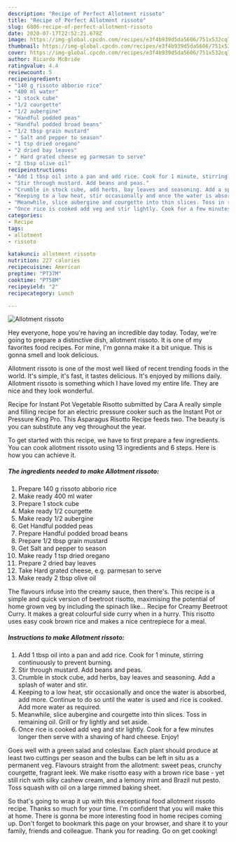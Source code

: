 ```yaml
---
description: "Recipe of Perfect Allotment rissoto"
title: "Recipe of Perfect Allotment rissoto"
slug: 6806-recipe-of-perfect-allotment-rissoto
date: 2020-07-17T22:52:21.678Z
image: https://img-global.cpcdn.com/recipes/e3f4b939d5da5606/751x532cq70/allotment-rissoto-recipe-main-photo.jpg
thumbnail: https://img-global.cpcdn.com/recipes/e3f4b939d5da5606/751x532cq70/allotment-rissoto-recipe-main-photo.jpg
cover: https://img-global.cpcdn.com/recipes/e3f4b939d5da5606/751x532cq70/allotment-rissoto-recipe-main-photo.jpg
author: Ricardo McBride
ratingvalue: 4.4
reviewcount: 5
recipeingredient:
- "140 g rissoto abborio rice"
- "400 ml water"
- "1 stock cube"
- "1/2 courgette"
- "1/2 aubergine"
- "Handful podded peas"
- "Handful podded broad beans"
- "1/2 tbsp grain mustard"
- " Salt and pepper to season"
- "1 tsp dried oregano"
- "2 dried bay leaves"
- " Hard grated cheese eg parmesan to serve"
- "2 tbsp olive oil"
recipeinstructions:
- "Add 1 tbsp oil into a pan and add rice. Cook for 1 minute, stirring continuously to prevent burning."
- "Stir through mustard. Add beans and peas."
- "Crumble in stock cube, add herbs, bay leaves and seasoning. Add a splash of water and stir."
- "Keeping to a low heat, stir occasionally and once the water is absorbed, add more. Continue to do so until the water is used and rice is cooked. Add more water as required."
- "Meanwhile, slice aubergine and courgette into thin slices. Toss in remaining oil. Grill or fry lightly and set aside."
- "Once rice is cooked add veg and stir lightly. Cook for a few minutes longer then serve with a shaving of hard cheese. Enjoy!"
categories:
- Recipe
tags:
- allotment
- rissoto

katakunci: allotment rissoto 
nutrition: 227 calories
recipecuisine: American
preptime: "PT37M"
cooktime: "PT58M"
recipeyield: "2"
recipecategory: Lunch

---
```



![Allotment rissoto](https://img-global.cpcdn.com/recipes/e3f4b939d5da5606/751x532cq70/allotment-rissoto-recipe-main-photo.jpg)

Hey everyone, hope you're having an incredible day today. Today, we're going to prepare a distinctive dish, allotment rissoto. It is one of my favorites food recipes. For mine, I'm gonna make it a bit unique. This is gonna smell and look delicious.

Allotment rissoto is one of the most well liked of recent trending foods in the world. It's simple, it's fast, it tastes delicious. It's enjoyed by millions daily. Allotment rissoto is something which I have loved my entire life. They are nice and they look wonderful.

Recipe for Instant Pot Vegetable Risotto submitted by Cara A really simple and filling recipe for an electric pressure cooker such as the Instant Pot or Pressure King Pro. This Asparagus Risotto Recipe feeds two. The beauty is you can substitute any veg throughout the year.


To get started with this recipe, we have to first prepare a few ingredients. You can cook allotment rissoto using 13 ingredients and 6 steps. Here is how you can achieve it.

<!--inarticleads1-->

##### The ingredients needed to make Allotment rissoto:

1. Prepare 140 g rissoto abborio rice
1. Make ready 400 ml water
1. Prepare 1 stock cube
1. Make ready 1/2 courgette
1. Make ready 1/2 aubergine
1. Get Handful podded peas
1. Prepare Handful podded broad beans
1. Prepare 1/2 tbsp grain mustard
1. Get  Salt and pepper to season
1. Make ready 1 tsp dried oregano
1. Prepare 2 dried bay leaves
1. Take  Hard grated cheese, e.g. parmesan to serve
1. Make ready 2 tbsp olive oil


The flavours infuse into the creamy sauce, then there&#39;s. This recipe is a simple and quick version of beetroot risotto, maximising the potential of home grown veg by including the spinach like… Recipe for Creamy Beetroot Curry. It makes a great colourful side curry when in a hurry. This risotto uses easy cook brown rice and makes a nice centrepiece for a meal. 

<!--inarticleads2-->

##### Instructions to make Allotment rissoto:

1. Add 1 tbsp oil into a pan and add rice. Cook for 1 minute, stirring continuously to prevent burning.
1. Stir through mustard. Add beans and peas.
1. Crumble in stock cube, add herbs, bay leaves and seasoning. Add a splash of water and stir.
1. Keeping to a low heat, stir occasionally and once the water is absorbed, add more. Continue to do so until the water is used and rice is cooked. Add more water as required.
1. Meanwhile, slice aubergine and courgette into thin slices. Toss in remaining oil. Grill or fry lightly and set aside.
1. Once rice is cooked add veg and stir lightly. Cook for a few minutes longer then serve with a shaving of hard cheese. Enjoy!


Goes well with a green salad and coleslaw. Each plant should produce at least two cuttings per season and the bulbs can be left in situ as a permanent veg. Flavours straight from the allotment: sweet peas, crunchy courgette, fragrant leek. We make risotto easy with a brown rice base - yet still rich with silky cashew cream, and a lemony mint and Brazil nut pesto. Toss squash with oil on a large rimmed baking sheet. 

So that's going to wrap it up with this exceptional food allotment rissoto recipe. Thanks so much for your time. I'm confident that you will make this at home. There is gonna be more interesting food in home recipes coming up. Don't forget to bookmark this page on your browser, and share it to your family, friends and colleague. Thank you for reading. Go on get cooking!
